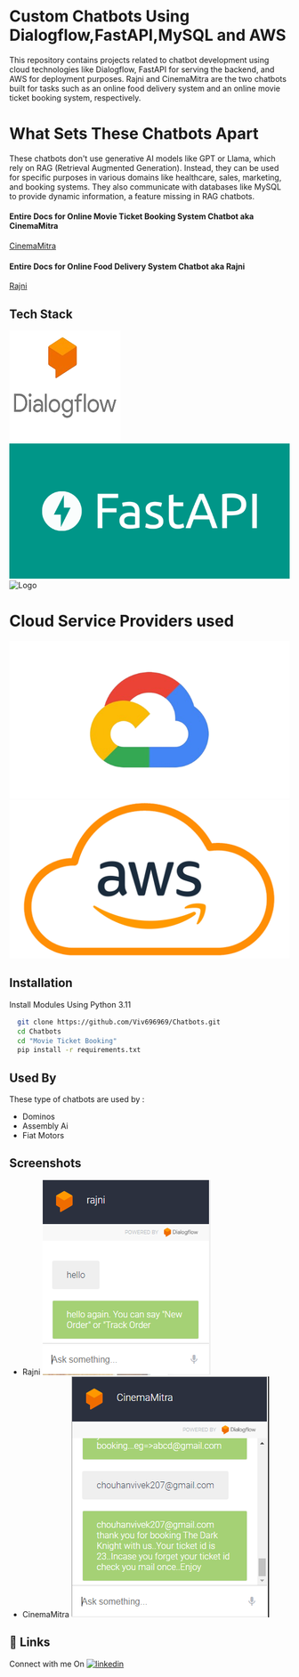 
# Custom Chatbots Using Dialogflow,FastAPI,MySQL and AWS

This repository contains projects related to chatbot development using cloud technologies like Dialogflow, FastAPI for serving the backend, and AWS for deployment purposes. Rajni and CinemaMitra are the two chatbots built for tasks such as an online food delivery system and an online movie ticket booking system, respectively.

# What Sets These Chatbots Apart
These chatbots don't use generative AI models like GPT or Llama, which rely on RAG (Retrieval Augmented Generation). Instead, they can be used for specific purposes in various domains like healthcare, sales, marketing, and booking systems. They also communicate with databases like MySQL to provide dynamic information, a feature missing in RAG chatbots.

#### Entire Docs for Online Movie Ticket Booking System Chatbot  aka CinemaMitra
[CinemaMitra](https://linktodocumentation)
#### Entire Docs for Online Food Delivery System Chatbot  aka Rajni
[Rajni](https://github.com/Viv696969/Chatbots/tree/main/Snack_Store_Chatbot_using_dialogflow)


## Tech Stack

![Logo](https://github.com/Viv696969/Chatbots/blob/main/aws_logos/dialogflow-removebg-preview.png?raw=true)
![Logo](https://github.com/Viv696969/Chatbots/blob/main/aws_logos/fast.png?raw=true)
![Logo](https://encrypted-tbn0.gstatic.com/images?q=tbn:ANd9GcSWlGLH72Yh7sPDvzsPSw-xD4Nl7eOwjTXOpXwZIgOFMA&s)

# Cloud Service Providers used
![Logo](https://github.com/Viv696969/Chatbots/blob/main/aws_logos/Emblem-Google-Cloud-removebg-preview.png?raw=true)
![Logo](https://github.com/Viv696969/Chatbots/blob/main/aws_logos/Amazon-Web-Services-AWS-Logo.png?raw=true)









## Installation
Install Modules Using Python 3.11
```bash
  git clone https://github.com/Viv696969/Chatbots.git
  cd Chatbots
  cd "Movie Ticket Booking"
  pip install -r requirements.txt
```
    
## Used By

These type of chatbots are used by :

- Dominos
- Assembly Ai
- Fiat Motors




## Screenshots
- Rajni
![Rajni](https://github.com/Viv696969/Chatbots/blob/main/Snack_Store_Chatbot_using_dialogflow/ss.PNG?raw=true?340x480)
- CinemaMitra
![Rajni](https://github.com/Viv696969/Chatbots/blob/main/Movie%20Ticket%20Booking/chatbot_img.PNG?raw=true?640x480)



## 🔗 Links
Connect with me On
[![linkedin](https://img.shields.io/badge/linkedin-0A66C2?style=for-the-badge&logo=linkedin&logoColor=white)](https://www.linkedin.com/in/vivek-chouhan/)



